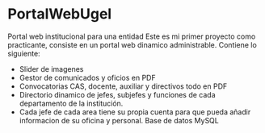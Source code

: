 # PortalWebUgel
Portal web institucional para una entidad 
Este es mi primer proyecto como practicante, consiste en un portal web dinamico administrable.
Contiene lo siguiente:
- Slider de imagenes
- Gestor de comunicados y oficios en PDF
- Convocatorias CAS, docente, auxiliar y directivos todo en PDF
- Directorio dinamico de jefes, subjefes y funciones de cada departamento de la institución.
- Cada jefe de cada area tiene su propia cuenta para que pueda añadir informacion de su oficina y personal.
Base de datos MySQL
